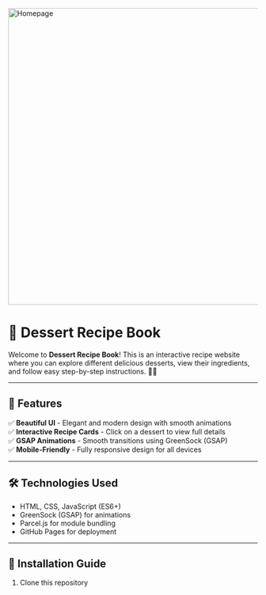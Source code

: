 <img src="[src/images/home.png](https://github.com/Qiaoyi-C/Chu_Qiaoyi_OOP/blob/main/src/images/home.png)" alt="Homepage" width="600">

# 🍰 Dessert Recipe Book

Welcome to **Dessert Recipe Book**! This is an interactive recipe website where you can explore different delicious desserts, view their ingredients, and follow easy step-by-step instructions. 🎂✨  

---

## 🎨 Features
✅ **Beautiful UI** - Elegant and modern design with smooth animations  
✅ **Interactive Recipe Cards** - Click on a dessert to view full details  
✅ **GSAP Animations** - Smooth transitions using GreenSock (GSAP)  
✅ **Mobile-Friendly** - Fully responsive design for all devices  

---

## 🛠️ Technologies Used
- HTML, CSS, JavaScript (ES6+)
- GreenSock (GSAP) for animations
- Parcel.js for module bundling
- GitHub Pages for deployment

---

## 📌 Installation Guide
1. Clone this repository  
